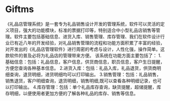 # Giftms
 《礼品店管理系统》是一套专为礼品销售设计开发的管理系统，软件可以灵活的定义项目，强大的功能模块，标准的票据打印等，特别适合中小型礼品店销售等管理。软件主要包括基础信息、进货入库、销售管理、库存管理、我们在软件设计行业已有近八年的开发经验，对礼品销售管理的流程和功能方面积累了丰富的经验，对开发出的《礼品店管理软件》进行周密的考虑与设计，人性化强，操作简单。这款软件的普及必将为礼品店的管理带来方便。 该系统在功能方面主要包括了： 1.基础信息：包括：礼品信息，客户信息，供货商信息，职员信息，客户生日提醒，方便您查询各种基本信息。 2.进货入库：包括：礼品入库，礼品退货，供货商明细查询，退货明细，进货明细均可以打印输出。 3.销售管理：包括：礼品销售，销售退货，客户明细查询，退货明细，销售明细,既可以查看各种明细记录，也可以打印输出。 4.库存管理：包括：单个礼品库存查询，缺货提醒，超储提醒，库存明细，以便使用者更加方便的了解各种礼品的库存、销售等信息。
